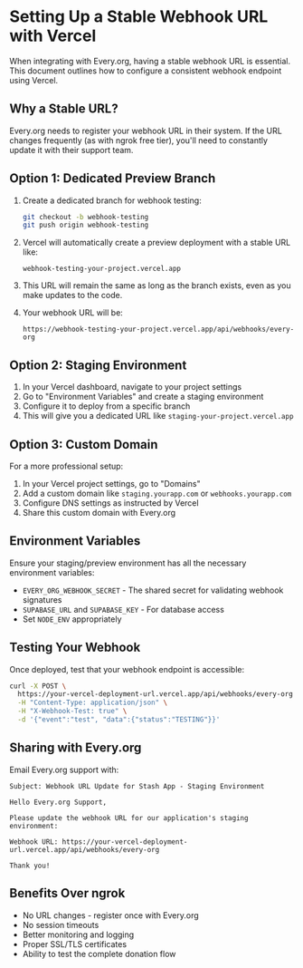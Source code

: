 # Setting Up a Stable Webhook URL with Vercel

When integrating with Every.org, having a stable webhook URL is essential. This document outlines how to configure a consistent webhook endpoint using Vercel.

## Why a Stable URL?

Every.org needs to register your webhook URL in their system. If the URL changes frequently (as with ngrok free tier), you'll need to constantly update it with their support team.

## Option 1: Dedicated Preview Branch

1. Create a dedicated branch for webhook testing:
   ```bash
   git checkout -b webhook-testing
   git push origin webhook-testing
   ```

2. Vercel will automatically create a preview deployment with a stable URL like:
   ```
   webhook-testing-your-project.vercel.app
   ```

3. This URL will remain the same as long as the branch exists, even as you make updates to the code.

4. Your webhook URL will be:
   ```
   https://webhook-testing-your-project.vercel.app/api/webhooks/every-org
   ```

## Option 2: Staging Environment

1. In your Vercel dashboard, navigate to your project settings
2. Go to "Environment Variables" and create a staging environment
3. Configure it to deploy from a specific branch
4. This will give you a dedicated URL like `staging-your-project.vercel.app`

## Option 3: Custom Domain

For a more professional setup:

1. In your Vercel project settings, go to "Domains"
2. Add a custom domain like `staging.yourapp.com` or `webhooks.yourapp.com`
3. Configure DNS settings as instructed by Vercel
4. Share this custom domain with Every.org

## Environment Variables

Ensure your staging/preview environment has all the necessary environment variables:

- `EVERY_ORG_WEBHOOK_SECRET` - The shared secret for validating webhook signatures
- `SUPABASE_URL` and `SUPABASE_KEY` - For database access
- Set `NODE_ENV` appropriately

## Testing Your Webhook

Once deployed, test that your webhook endpoint is accessible:

```bash
curl -X POST \
  https://your-vercel-deployment-url.vercel.app/api/webhooks/every-org \
  -H "Content-Type: application/json" \
  -H "X-Webhook-Test: true" \
  -d '{"event":"test", "data":{"status":"TESTING"}}'
```

## Sharing with Every.org

Email Every.org support with:

```
Subject: Webhook URL Update for Stash App - Staging Environment

Hello Every.org Support,

Please update the webhook URL for our application's staging environment:

Webhook URL: https://your-vercel-deployment-url.vercel.app/api/webhooks/every-org

Thank you!
```

## Benefits Over ngrok

- No URL changes - register once with Every.org
- No session timeouts
- Better monitoring and logging
- Proper SSL/TLS certificates
- Ability to test the complete donation flow
